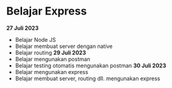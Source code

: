 # Belajar Express
**27 Juli 2023**
- Belajar Node JS
- Belajar membuat server dengan native
- Belajar routing
**29 Juli 2023**
- Belajar mengunakan postman
- Belajar testing otomatis mengunakan postman
**30 Juli 2023**
- Belajar mengunakan express
- Belajar membuat server, routing dll. mengunakan express
